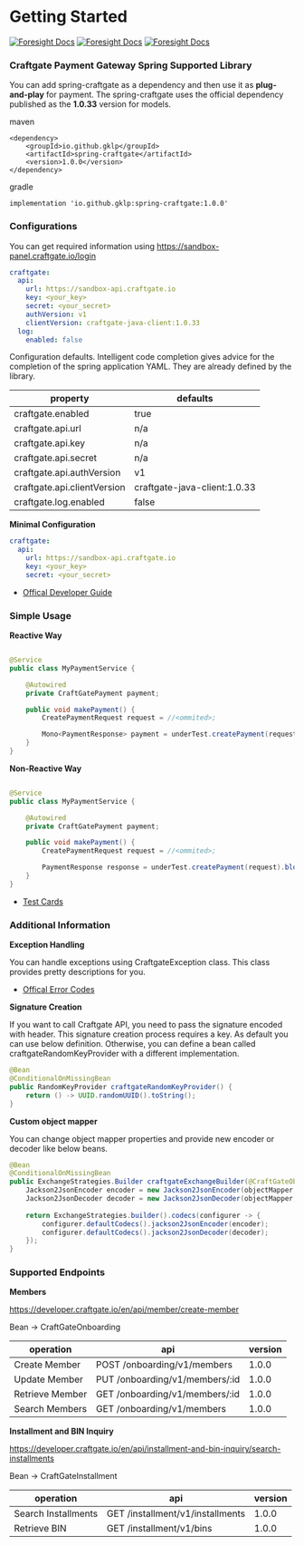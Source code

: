 # Getting Started

[![Foresight Docs](https://api-public.service.runforesight.com/api/v1/badge/success?repoId=ac4b46b0-7c39-42e1-9b4e-5308490f475c)](https://docs.runforesight.com/)
[![Foresight Docs](https://api-public.service.runforesight.com/api/v1/badge/test?repoId=ac4b46b0-7c39-42e1-9b4e-5308490f475c)](https://docs.runforesight.com/)
[![Foresight Docs](https://api-public.service.runforesight.com/api/v1/badge/utilization?repoId=ac4b46b0-7c39-42e1-9b4e-5308490f475c)](https://docs.runforesight.com/)

### Craftgate Payment Gateway Spring Supported Library

You can add spring-craftgate as a dependency and then use it as **plug-and-play** for payment. The spring-craftgate uses the official dependency published as the **1.0.33** version for models.

maven

```
<dependency>
    <groupId>io.github.gklp</groupId>
    <artifactId>spring-craftgate</artifactId>
    <version>1.0.0</version>
</dependency>
```

gradle

```
implementation 'io.github.gklp:spring-craftgate:1.0.0'
```

### Configurations

You can get required information using https://sandbox-panel.craftgate.io/login

```yaml
craftgate:
  api:
    url: https://sandbox-api.craftgate.io
    key: <your_key>
    secret: <your_secret>
    authVersion: v1
    clientVersion: craftgate-java-client:1.0.33
  log:
    enabled: false
```

Configuration defaults. Intelligent code completion gives advice for the completion of the spring application YAML. They
are already defined by the library.

| property                    | defaults                     |
|-----------------------------|------------------------------|
| craftgate.enabled           | true                         |
| craftgate.api.url           | n/a                          |
| craftgate.api.key           | n/a                          |
| craftgate.api.secret        | n/a                          |
| craftgate.api.authVersion   | v1                           |
| craftgate.api.clientVersion | craftgate-java-client:1.0.33 |
| craftgate.log.enabled       | false                        |

**Minimal Configuration**

```yaml
craftgate:
  api:
    url: https://sandbox-api.craftgate.io
    key: <your_key>
    secret: <your_secret>
```

* [Offical Developer Guide](https://developer.craftgate.io/)

### Simple Usage

**Reactive Way**

```java

@Service
public class MyPaymentService {

    @Autowired
    private CraftGatePayment payment;

    public void makePayment() {
        CreatePaymentRequest request = //<ommited>;

        Mono<PaymentResponse> payment = underTest.createPayment(request);
    }
}
```

**Non-Reactive Way**

```java

@Service
public class MyPaymentService {

    @Autowired
    private CraftGatePayment payment;

    public void makePayment() {
        CreatePaymentRequest request = //<ommited>;

        PaymentResponse response = underTest.createPayment(request).block();
    }
}
```

* [Test Cards](https://developer.craftgate.io/test-kartlari/)

### Additional Information

**Exception Handling**

You can handle exceptions using CraftgateException class. This class provides pretty descriptions for you.

* [Offical Error Codes](https://developer.craftgate.io/hata-gruplari)

**Signature Creation**

If you want to call Craftgate API, you need to pass the signature encoded with header. This signature creation process
requires a key. As default you can use below definition.
Otherwise, you can define a bean called craftgateRandomKeyProvider with a different implementation.

```java
@Bean
@ConditionalOnMissingBean
public RandomKeyProvider craftgateRandomKeyProvider() {
    return () -> UUID.randomUUID().toString();
}
```

**Custom object mapper**

You can change object mapper properties and provide new encoder or decoder like below beans.

```java
@Bean
@ConditionalOnMissingBean
public ExchangeStrategies.Builder craftgateExchangeBuilder(@CraftGateObjectMapper ObjectMapper objectMapper) {
    Jackson2JsonEncoder encoder = new Jackson2JsonEncoder(objectMapper, MediaType.APPLICATION_JSON);
    Jackson2JsonDecoder decoder = new Jackson2JsonDecoder(objectMapper, MediaType.APPLICATION_JSON);
    
    return ExchangeStrategies.builder().codecs(configurer -> {
        configurer.defaultCodecs().jackson2JsonEncoder(encoder);
        configurer.defaultCodecs().jackson2JsonDecoder(decoder);
    });
}
```

### Supported Endpoints

**Members**

https://developer.craftgate.io/en/api/member/create-member

Bean -> CraftGateOnboarding

| operation       | api                             | version |
|-----------------|---------------------------------|---------|
| Create Member   | POST /onboarding/v1/members     | 1.0.0   |
| Update Member   | PUT  /onboarding/v1/members/:id | 1.0.0   |
| Retrieve Member | GET  /onboarding/v1/members/:id | 1.0.0   |
| Search Members  | GET  /onboarding/v1/members     | 1.0.0   |

**Installment and BIN Inquiry**

https://developer.craftgate.io/en/api/installment-and-bin-inquiry/search-installments

Bean -> CraftGateInstallment

| operation            | api                              | version |
|----------------------|----------------------------------|---------|
| Search Installments  | GET /installment/v1/installments | 1.0.0   |
| Retrieve BIN         | GET /installment/v1/bins         | 1.0.0   |
